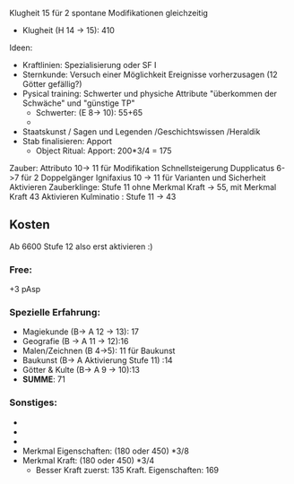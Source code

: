 Klugheit 15 für 2 spontane Modifikationen gleichzeitig
* Klugheit (H 14 -> 15): 410

Ideen:
* Kraftlinien: Spezialisierung oder SF I
* Sternkunde: Versuch einer Möglichkeit Ereignisse vorherzusagen (12 Götter gefällig?)
* Pysical training: Schwerter und physiche Attribute "überkommen der Schwäche" und "günstige TP"
	* Schwerter: (E 8-> 10): 55+65
	* 
* Staatskunst / Sagen und Legenden /Geschichtswissen /Heraldik
* Stab finalisieren: Apport
	* Object Ritual: Apport: 200\*3/4 = 175

Zauber:
Attributo 10-> 11 für Modifikation Schnellsteigerung
Dupplicatus 6->7 für 2 Doppelgänger
Ignifaxius 10 -> 11 für Varianten und Sicherheit
Aktivieren Zauberklinge: Stufe 11 ohne Merkmal Kraft -> 55, mit Merkmal Kraft 43
Aktivieren Kulminatio : Stufe 11 -> 43


## Kosten
Ab 6600 Stufe 12 also erst aktivieren :)
### Free:
+3 pAsp
### Spezielle Erfahrung:
* Magiekunde (B-> A 12 -> 13): 17
* Geografie (B -> A 11 -> 12):16
* Malen/Zeichnen (B  4->5): 11 für Baukunst
* Baukunst (B-> A Aktivierung Stufe 11) :14
* Götter & Kulte (B-> A 9 -> 10):13 
* **SUMME**: 71

### Sonstiges:
+ 
+ 
+ 
+ Merkmal Eigenschaften: (180 oder 450) \*3/8 
+ Merkmal Kraft: (180 oder 450) \*3/4
	+ Besser Kraft zuerst: 135 Kraft. Eigenschaften: 169


